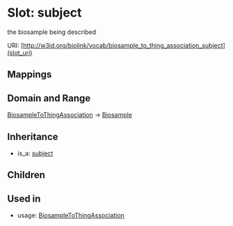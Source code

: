 # Slot: subject


the biosample being described

URI: [http://w3id.org/biolink/vocab/biosample_to_thing_association_subject](slot_uri)
## Mappings

## Domain and Range

[BiosampleToThingAssociation](BiosampleToThingAssociation.md) -> [Biosample](Biosample.md)
## Inheritance

 *  is_a: [subject](subject.md)
## Children

## Used in

 *  usage: [BiosampleToThingAssociation](BiosampleToThingAssociation.md)
